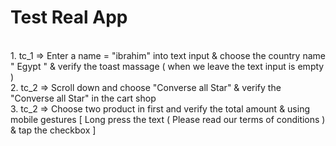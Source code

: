 # Test Real App <br/>

<br/> 1. tc_1 => Enter a name = "ibrahim" into text input & choose the country name " Egypt " & verify the toast massage ( when we leave the text input is empty ) 
<br/> 2. tc_2 => Scroll down and choose "Converse all Star" & verify the "Converse all Star" in the cart shop 
<br/> 3. tc_2 => Choose two product in first and verify the total amount & using mobile gestures [ Long press the text ( Please read our terms of conditions ) & tap the checkbox  ] 
